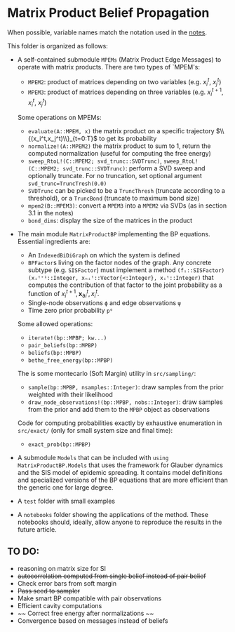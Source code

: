 # Matrix Product Belief Propagation

When possible, variable names match the notation used in the [notes](https://www.overleaf.com/read/cjtftmgvyxkt).

This folder is organized as follows:
- A self-contained submodule `MPEMs` (Matrix Product Edge Messages) to operate with matrix products. 
There are two types of `MPEM's:
    - `MPEM2`: product of matrices depending on two variables (e.g. $x_i^t$, $x_j^t$)
    - `MPEM3`: product of matrices depending on three variables (e.g. $x_i^{t+1}$, $x_i^t$, $x_j^t$)
    
    Some operations on MPEMs:
    - `evaluate(A::MPEM, x)` the matrix product on a specific trajectory $\\{(x_i^t,x_j^t)\\}_{t=0:T}$ to get its probability
    - `normalize!(A::MPEM2)` the matrix product to sum to 1, return the computed normalization (useful for computing the free energy)
    - `sweep_RtoL!(C::MPEM2; svd_trunc::SVDTrunc)`, `sweep_RtoL!(C::MPEM2; svd_trunc::SVDTrunc)`: perform a SVD sweep and optionally truncate. For no truncation, set optional argument `svd_trunc=TruncTresh(0.0)`
    - `SVDTrunc` can be picked to be a `TruncThresh` (truncate according to a threshold), or a `TruncBond` (truncate to maximum bond size)
    - `mpem2(B::MPEM3)`: convert a `MPEM3` into a `MPEM2` via SVDs (as in section 3.1 in the notes)
    - `bond_dims`: display the size of the matrices in the product

- The main module `MatrixProductBP` implementing the BP equations.
    Essential ingredients are:
    - An `IndexedBiDiGraph` on which the system is defined
    - `BPFactor`s living on the factor nodes of the graph. Any concrete subtype (e.g. `SISFactor`) must implement a method `(fᵢ::SISFactor)(xᵢᵗ⁺¹::Integer, xₙᵢᵗ::Vector{<:Integer}, xᵢᵗ::Integer)` that computes the contribution of that factor to the joint probability as a function of $x_i^{t+1},\boldsymbol{x}_{\partial i}^{t}, x_i^{t}$.
    - Single-node observations `ϕ` and edge observations `ψ`
    - Time zero prior probability `p⁰`
    
    Some allowed operations:
    - `iterate!(bp::MPBP; kw...)`
    - `pair_beliefs(bp::MPBP)`
    - `beliefs(bp::MPBP)`
    - `bethe_free_energy(bp::MPBP)`
    
    The is some montecarlo (Soft Margin) utility in `src/sampling/`:
    - `sample(bp::MPBP, nsamples::Integer)`: draw samples from the prior weighted with their likelihood
    - `draw_node_observations!(bp::MPBP, nobs::Integer)`: draw samples from the prior and add them to the `MPBP` object as observations
    
    Code for computing probabilities exactly by exhaustive enumeration in `src/exact/` (only for small system size and final time):
    - `exact_prob(bp::MPBP)`
    
- A submodule `Models` that can be included with `using MatrixProductBP.Models` that uses the framework for Glauber dynamics and the SIS model of epidemic spreading.
It contains model definitions and specialized versions of the BP equations that are more efficient than the generic one for large degree.

- A `test` folder with small examples 

- A `notebooks` folder showing the applications of the method. These notebooks should, ideally, allow anyone to reproduce the results in the future article.
 
## TO DO:
- reasoning on matrix size for SI
- ~~autocorrelation computed from single belief instead of pair belief~~
- Check error bars from soft margin
- ~~Pass seed to sampler~~
- Make smart BP compatible with pair observations
- Efficient cavity computations
- ~~ Correct free energy after normalizations ~~
- Convergence based on messages instead of beliefs
